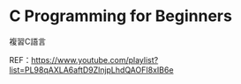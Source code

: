 # C Programming for Beginners

複習C語言

REF：https://www.youtube.com/playlist?list=PL98qAXLA6aftD9ZlnjpLhdQAOFI8xIB6e